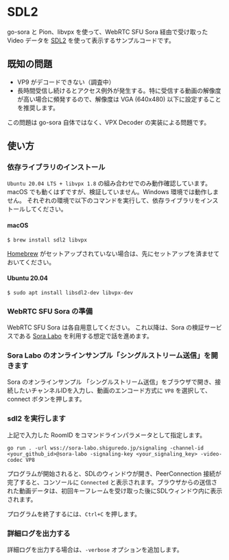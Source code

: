 # SDL2

go-sora と Pion、libvpx を使って、WebRTC SFU Sora 経由で受け取った Video データを [SDL2](https://www.libsdl.org/) を使って表示するサンプルコードです。

## 既知の問題

* VP9 がデコードできない（調査中）
* 長時間受信し続けるとアクセス例外が発生する。特に受信する動画の解像度が高い場合に頻発するので、解像度は VGA (640x480) 以下に設定することを推奨します。

この問題は go-sora 自体ではなく、VPX Decoder の実装による問題です。

## 使い方

### 依存ライブラリのインストール

`Ubuntu 20.04 LTS + libvpx 1.8` の組み合わせでのみ動作確認しています。
macOS でも動くはずですが、検証していません。Windows 環境では動作しません。
それぞれの環境で以下のコマンドを実行して、依存ライブラリをインストールしてください。

#### macOS

```console
$ brew install sdl2 libvpx
```

[Homebrew](https://brew.sh) がセットアップされていない場合は、先にセットアップを済ませておいてください。

#### Ubuntu 20.04

```console
$ sudo apt install libsdl2-dev libvpx-dev
```

### WebRTC SFU Sora の準備

WebRTC SFU Sora は各自用意してください。
これ以降は、Sora の検証サービスである [Sora Labo](https://sora-labo.shiguredo.jp/) を利用する想定で話を進めます。

### Sora Labo のオンラインサンプル「シングルストリーム送信」を開きます

Sora のオンラインサンプル 「シングルストリーム送信」をブラウザで開き、接続したいチャンネルIDを入力し、動画のエンコード方式に `VP8` を選択して、connect ボタンを押します。

### sdl2 を実行します

上記で入力した RoomID をコマンドラインパラメータとして指定します。

```console
go run . -url wss://sora-labo.shiguredo.jp/signaling -channel-id <your_github_id>@sora-labo -signaling-key <your_signaling_key> -video-codec VP8
```

プログラムが開始されると、SDLのウィンドウが開き、PeerConnection 接続が完了すると、コンソールに `Connected` と表示されます。ブラウザからの送信された動画データは、初回キーフレームを受け取った後にSDLウィンドウ内に表示されます。

プログラムを終了するには、`Ctrl+C` を押します。

### 詳細ログを出力する

詳細ログを出力する場合は、`-verbose` オプションを追加します。
